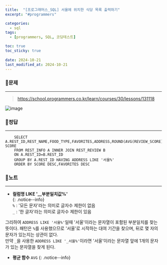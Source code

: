 ```yaml
---
title:  "[프로그래머스_SQL] 서울에 위치한 식당 목록 출력하기"
excerpt: "#programmers"

categories:
  - sql
tags:
  - [programmers, SQL, 코딩테스트]

toc: true
toc_sticky: true
 
date: 2024-10-21
last_modified_at: 2024-10-21
---
```


### 📜문제
-----
> <https://school.programmers.co.kr/learn/courses/30/lessons/131118>

![image](https://github.com/user-attachments/assets/eca3b320-b9ff-499b-b752-d51a9f8c28da)
  
    
### 📜정답
-----
```
    SELECT A.REST_ID,REST_NAME,FOOD_TYPE,FAVORITES,ADDRESS,ROUND(AVG(REVIEW_SCORE),2)AS SCORE
    FROM REST_INFO A INNER JOIN REST_REVIEW B 
    ON A.REST_ID=B.REST_ID
    GROUP BY A.REST_ID HAVING ADDRESS LIKE '서울%'
    ORDER BY SCORE DESC,FAVORITES DESC
```

  
### 📜노트
-----
* **컬럼명 LIKE '__부분일치값%'**  
{: .notice--info}    
    `%` : '모든 문자'라는 의미로 글자수 제한이 없음  
    `_` : '한 글자'라는 의미로 글자수 제한이 있음

그리하여 `ADDRESS LIKE '서울%'`일때 '서울'이라는 문자열이 포함된 부분일치를 찾는 뜻이다. 패턴은 `%`를 사용했으므로 '서울'로 시작하는 대여 기간을 찾으며, 뒤로 몇 자의 문자가 있는지는 상관이 없다.  
만약 `_`을 사용한 `ADDRESS LIKE '_서울%'`이라면 '서울'이라는 문자열 앞에 1개의 문자가 있는 문자열을 찾게 된다.
  
* **평균 함수**
    `AVG`
{: .notice--info} 


